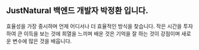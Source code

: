 ## JustNatural 백엔드 개발자 박정환 입니다.

효율성을 가장 중시하며 언제 어디서나 더 효율적인 방식을 찾습니다.
작은 시간을 투자하여 큰 이득을 보는 것에 희열을 느끼며 배운 것은 기억을 잘 하는 것이 강점이며 새로운 변수에 많은 것을 배웁니다.
